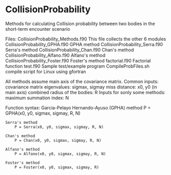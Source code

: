 # CollisionProbability
Methods for calculating Collision probability between two bodies in the short-term encounter scenario 


Files:
    CollisionProbability_Methods.f90    This file collects the other 6 modules
    CollisionProbability_GPHA.f90       GPHA method
    CollisionProbability_Serra.f90      Serra's method
    CollisionProbability_Chan.f90       Chan's method
    CollisionProbability_Alfano.f90     Alfano's method
    CollisionProbability_Foster.f90     Foster's method
    factorial.f90                       Factorial function
    test.f90                            Sample test/example program
    CompileProbFiles.sh                 compile script for Linux using gfortran


All methods assume main axis of the covariance matrix.
Common inputs:
    covariance matrix eigenvalues: sigmax, sigmay
    miss distance: x0, y0 (in main axis)
    combined radius of the bodies: R
Inputs for sonly some methods:
    maximum summation index: N


 Function syntax:
    Garcia-Pelayo Hernando-Ayuso (GPHA) method
        P = GPHA(x0, y0, sigmax, sigmay, R, N)

    Serra's method
        P = Serra(x0, y0, sigmax, sigmay, R, N)
 
    Chan's method
        P = Chan(x0, y0, sigmax, sigmay, R, N)

    Alfano's method
        P = Alfano(x0, y0, sigmax, sigmay, R, N)

    Foster's method
        P = Foster(x0, y0, sigmax, sigmay, R)


